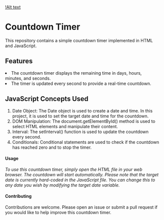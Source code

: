 [!Alt text](CountDownGIF.gif)
<h1>Countdown Timer</h1>
This repository contains a simple countdown timer implemented in HTML and JavaScript.

<h2>Features</h2>
<li>The countdown timer displays the remaining time in days, hours, minutes, and seconds.</li>
<li>The timer is updated every second to provide a real-time countdown.</li>

<h2>JavaScript Concepts Used</h2>
<ol><li>Date Object: The Date object is used to create a date and time. In this project, it is used to set the target date and time for the countdown.</li>
<li>DOM Manipulation: The document.getElementById() method is used to select HTML elements and manipulate their content.</li>
<li>Interval: The setInterval() function is used to update the countdown every second.</li>
<li>Conditionals: Conditional statements are used to check if the countdown has reached zero and to stop the timer.</li></ol>

<h4>Usage</h4>
<i>To use this countdown timer, simply open the HTML file in your web browser. The countdown will start automatically.
Please note that the target date is currently hard-coded in the JavaScript file. You can change this to any date you wish by modifying the target date variable.</i>

<h4>Contributing</h4>
Contributions are welcome. Please open an issue or submit a pull request if you would like to help improve this countdown timer.
